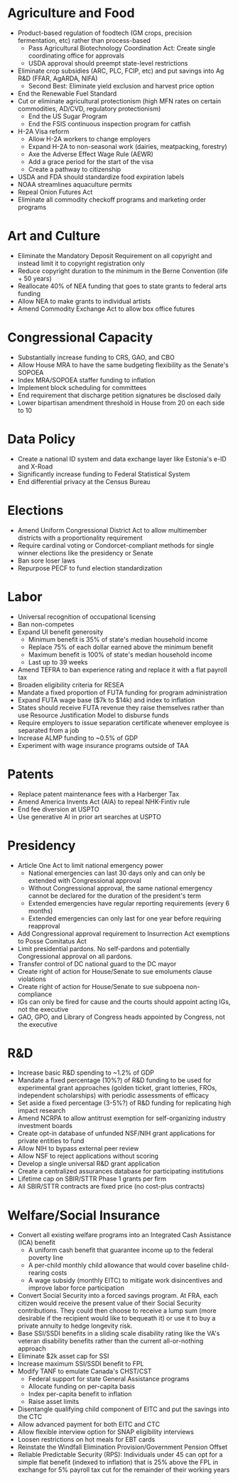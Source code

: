 # Agriculture and Food
- Product-based regulation of foodtech (GM crops, precision fermentation, etc) rather than process-based
    - Pass Agricultural Biotechnology Coordination Act: Create single coordinating office for approvals
    - USDA approval should preempt state-level restrictions
- Eliminate crop subsidies (ARC, PLC, FCIP, etc) and put savings into Ag R&D (FFAR, AgARDA, NIFA)
    - Second Best: Eliminate yield exclusion and harvest price option
- End the Renewable Fuel Standard
- Cut or eliminate agricultural protectionism (high MFN rates on certain commodities, AD/CVD, regulatory protectionism)
    - End the US Sugar Program
    - End the FSIS continuous inspection program for catfish
- H-2A Visa reform
    - Allow H-2A workers to change employers
    - Expand H-2A to non-seasonal work (dairies, meatpacking, forestry)
    - Axe the Adverse Effect Wage Rule (AEWR)
    - Add a grace period for the start of the visa
    - Create a pathway to citizenship
- USDA and FDA should standardize food expiration labels
- NOAA streamlines aquaculture permits
- Repeal Onion Futures Act
- Eliminate all commodity checkoff programs and marketing order programs

# Art and Culture
- Eliminate the Mandatory Deposit Requirement on all copyright and instead limit it to copyright registration only
- Reduce copyright duration to the minimum in the Berne Convention (life + 50 years)
- Reallocate 40% of NEA funding that goes to state grants to federal arts funding
- Allow NEA to make grants to individual artists
- Amend Commodity Exchange Act to allow box office futures

# Congressional Capacity
- Substantially increase funding to CRS, GAO, and CBO
- Allow House MRA to have the same budgeting flexibility as the Senate's SOPOEA
- Index MRA/SOPOEA staffer funding to inflation
- Implement block scheduling for committees
- End requirement that discharge petition signatures be disclosed daily
- Lower bipartisan amendment threshold in House from 20 on each side to 10

# Data Policy
- Create a national ID system and data exchange layer like Estonia's e-ID and X-Road
- Significantly increase funding to Federal Statistical System
- End differential privacy at the Census Bureau

# Elections
- Amend Uniform Congressional District Act to allow multimember districts with a proportionality requirement
- Require cardinal voting or Condorcet-compliant methods for single winner elections like the presidency or Senate
- Ban sore loser laws
- Repurpose PECF to fund election standardization

# Labor
- Universal recognition of occupational licensing
- Ban non-competes
- Expand UI benefit generosity
    - Minimum benefit is 35% of state's median household income
    - Replace 75% of each dollar earned above the minimum benefit
    - Maximum benefit is 100% of state's median household income
    - Last up to 39 weeks
- Amend TEFRA to ban experience rating and replace it with a flat payroll tax
- Broaden eligibility criteria for RESEA
- Mandate a fixed proportion of FUTA funding for program administration
- Expand FUTA wage base ($7k to $14k) and index to inflation
- States should receive FUTA revenue they raise themselves rather than use Resource Justification Model to disburse funds
- Require employers to issue separation certificate whenever employee is separated from a job
- Increase ALMP funding to ~0.5% of GDP
- Experiment with wage insurance programs outside of TAA

# Patents
- Replace patent maintenance fees with a Harberger Tax
- Amend America Invents Act (AIA) to repeal NHK-Fintiv rule
- End fee diversion at USPTO
- Use generative AI in prior art searches at USPTO

# Presidency
- Article One Act to limit national emergency power
    - National emergencies can last 30 days only and can only be extended with Congressional approval
    - Without Congressional approval, the same national emergency cannot be declared for the duration of the president's term
    - Extended emergencies have regular reporting requirements (every 6 months)
    - Extended emergencies can only last for one year before requiring reapproval
- Add Congressional approval requirement to Insurrection Act exemptions to Posse Comitatus Act
- Limit presidential pardons. No self-pardons and potentially Congressional approval on all pardons.
- Transfer control of DC national guard to the DC mayor
- Create right of action for House/Senate to sue emoluments clause violations
- Create right of action for House/Senate to sue subpoena non-compliance
- IGs can only be fired for cause and the courts should appoint acting IGs, not the executive
- GAO, GPO, and Library of Congress heads appointed by Congress, not the executive

# R&D
- Increase basic R&D spending to ~1.2% of GDP
- Mandate a fixed percentage (10%?) of R&D funding to be used for experimental grant approaches (golden ticket, grant lotteries, FROs, independent scholarships) with periodic assessments of efficacy
- Set aside a fixed percentage (3-5%?) of R&D funding for replicating high impact research
- Amend NCRPA to allow antitrust exemption for self-organizing industry investment boards
- Create opt-in database of unfunded NSF/NIH grant applications for private entities to fund
- Allow NIH to bypass external peer review
- Allow NSF to reject applications without scoring
- Develop a single universal R&D grant application
- Create a centralized assurances database for participating institutions
- Lifetime cap on SBIR/STTR Phase 1 grants per firm
- All SBIR/STTR contracts are fixed price (no cost-plus contracts)

# Welfare/Social Insurance
- Convert all existing welfare programs into an Integrated Cash Assistance (ICA) benefit
    - A uniform cash benefit that guarantee income up to the federal poverty line
    - A per-child monthly child allowance that would cover baseline child-rearing costs
    - A wage subsidy (monthly EITC) to mitigate work disincentives and improve labor force participation
- Convert Social Security into a forced savings program. At FRA, each citizen would receive the present value of their Social Security contributions. They could then choose to receive a lump sum (more desirable if the recipient would like to bequeath it) or use it to buy a private annuity to hedge longevity risk.
- Base SSI/SSDI benefits in a sliding scale disability rating like the VA's veteran disability benefits rather than the current all-or-nothing approach
- Eliminate $2k asset cap for SSI
- Increase maximum SSI/SSDI benefit to FPL
- Modify TANF to emulate Canada's CHST/CST
    - Federal support for state General Assistance programs
    - Allocate funding on per-capita basis
    - Index per-capita benefit to inflation
    - Raise asset limits
- Disentangle qualifying child component of EITC and put the savings into the CTC
- Allow advanced payment for both EITC and CTC
- Allow flexible interview option for SNAP eligibility interviews
- Loosen restrictions on hot meals for EBT cards
- Reinstate the Windfall Elimination Provision/Government Pension Offset
- Reliable Predictable Security (RPS): Individuals under 45 can opt for a simple flat benefit (indexed to inflation) that is 25% above the FPL in exchange for 5% payroll tax cut for the remainder of their working years
